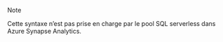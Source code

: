 > [!NOTE]
> Cette syntaxe n’est pas prise en charge par le pool SQL serverless dans Azure Synapse Analytics.
